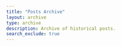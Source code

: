 ```yaml
---
title: "Posts Archive"
layout: archive
type: archive
description: Archive of historical posts.
search_exclude: true
---
```

